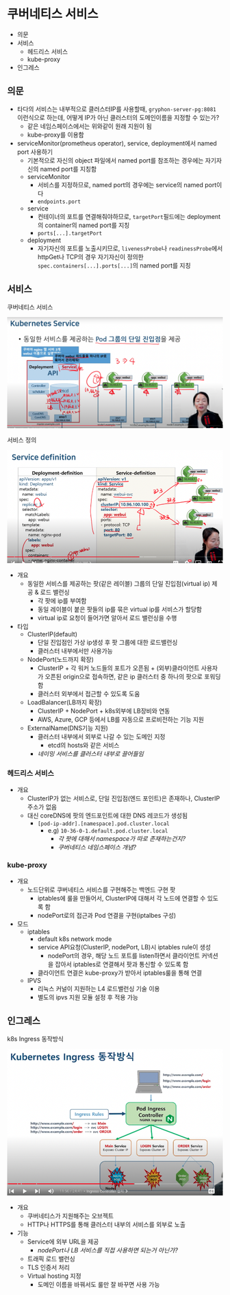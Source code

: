 # 쿠버네티스 서비스

- 의문
- 서비스
  - 헤드리스 서비스
  - kube-proxy
- 인그레스

## 의문

- 타다의 서비스는 내부적으로 클러스터IP를 사용할때, `gryphon-server-pg:8081` 이런식으로 하는데, 어떻게 IP가 아닌 클러스터의 도메인이름을 지정할 수 있는가?
  - 같은 네임스페이스에서는 위와같이 원래 지원이 됨
  - kube-proxy를 이용함
- serviceMonitor(prometheus operator), service, deployment에서 named port 사용하기
  - 기본적으로 자신의 object 파일에서 named port를 참조하는 경우에는 자기자신의 named port를 지칭함
  - serviceMonitor
    - 서비스를 지정하므로, named port의 경우에는 service의 named port이다
    - `endpoints.port`
  - service
    - 컨테이너의 포트를 연결해줘야하므로, `targetPort`필드에는 deployment의 container의 named port를 지칭
    - `ports[...].targetPort`
  - deployment
    - 자기자신의 포트를 노출시키므로, `livenessProbe`나 `readinessProbe`에서 httpGet나 TCP의 경우 자기자신이 정의한 `spec.containers[...].ports[...]`의 named port를 지칭

## 서비스

쿠버네티스 서비스

![](./images/service/service1.png)

서비스 정의

![](./images/service/service_definition1.png)

- 개요
  - 동일한 서비스를 제공하는 팟(같은 레이블) 그룹의 단일 진입점(virtual ip) 제공 & 로드 밸런싱
    - 각 팟에 ip를 부여함
    - 동일 레이블이 붙은 팟들의 ip를 묶은 virtual ip를 서비스가 할당함
    - virtual ip로 요청이 들어가면 알아서 로드 밸런싱을 수행
- 타입
  - ClusterIP(default)
    - 단일 진입점인 가상 ip생성 후 팟 그룹에 대한 로드밸런싱
    - 클러스터 내부에서만 사용가능
  - NodePort(노드까지 확장)
    - ClusterIP + 각 워커 노드들의 포트가 오픈됨 + (외부)클라이언트 사용자가 오픈된 origin으로 접속하면, 같은 ip 클러스터 중 하나의 팟으로 포워딩 함
    - 클러스터 외부에서 접근할 수 있도록 도움
  - LoadBalancer(LB까지 확장)
    - ClusterIP + NodePort + k8s외부에 LB장비와 연동
    - AWS, Azure, GCP 등에서 LB를 자동으로 프로비전하는 기능 지원
  - ExternalName(DNS기능 지원)
    - 클러스터 내부에서 외부로 나갈 수 있는 도메인 지정
      - etcd의 hosts와 같은 서비스
    - *네이밍 서비스를 클러스터 내부로 끌어들임*

### 헤드리스 서비스

- 개요
  - ClusterIP가 없는 서비스로, 단일 진입점(엔드 포인트)은 존재하나, ClusterIP주소가 없음
  - 대신 coreDNS에 팟의 엔드포인트에 대한 DNS 레코드가 생성됨
    - `[pod-ip-addr].[namespace].pod.cluster.local`
      - e.g) `10-36-0-1.default.pod.cluster.local`
        - *각 팟에 대해서 namespace가 따로 존재하는건지?*
        - *쿠버네티스 네임스페이스 개념?*

### kube-proxy

- 개요
  - 노드단위로 쿠버네티스 서비스를 구현해주는 백엔드 구현 팟
    - iptables에 룰을 만들어서, ClusterIP에 대해서 각 노드에 연결할 수 있도록 함
    - nodePort로의 접근과 Pod 연결을 구현(iptalbes 구성)
- 모드
  - iptables
    - default k8s network mode
    - service API요청(ClusterIP, nodePort, LB)시 iptables rule이 생성
      - nodePort의 경우, 해당 노드 포트를 listen하면서 클라이언트 커넥션을 잡아서 iptables로 연결해서 팟과 통신할 수 있도록 함
    - 클라이언트 연결은 kube-proxy가 받아서 iptables룰을 통해 연결
  - IPVS
    - 리눅스 커널이 지원하는 L4 로드밸런싱 기술 이용
    - 별도의 ipvs 지원 모듈 설정 후 적용 가능

## 인그레스

k8s Ingress 동작방식

![](./images/service/ingress1.png)

- 개요
  - 쿠버네티스가 지원해주는 오브젝트
  - HTTP나 HTTPS를 통해 클러스터 내부의 서비스를 외부로 노출
- 기능
  - Service에 외부 URL을 제공
    - *nodePort나 LB 서비스를 직접 사용하면 되는거 아닌가?*
  - 트래픽 로드 밸런싱
  - TLS 인증서 처리
  - Virtual hosting 지정
    - 도메인 이름을 바꿔서도 룰만 잘 바꾸면 사용 가능
